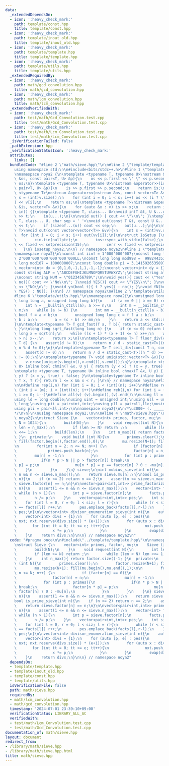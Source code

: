 ```yaml
---
data:
  _extendedDependsOn:
  - icon: ':heavy_check_mark:'
    path: template/const.hpp
    title: template/const.hpp
  - icon: ':heavy_check_mark:'
    path: template/inout_old.hpp
    title: template/inout_old.hpp
  - icon: ':heavy_check_mark:'
    path: template/template.hpp
    title: template/template.hpp
  - icon: ':heavy_check_mark:'
    path: template/utils.hpp
    title: template/utils.hpp
  _extendedRequiredBy:
  - icon: ':heavy_check_mark:'
    path: math/gcd_convolution.hpp
    title: math/gcd_convolution.hpp
  - icon: ':heavy_check_mark:'
    path: math/lcm_convolution.hpp
    title: math/lcm_convolution.hpp
  _extendedVerifiedWith:
  - icon: ':heavy_check_mark:'
    path: test/math/Gcd_Convolution.test.cpp
    title: test/math/Gcd_Convolution.test.cpp
  - icon: ':heavy_check_mark:'
    path: test/math/Lcm_Convolution.test.cpp
    title: test/math/Lcm_Convolution.test.cpp
  _isVerificationFailed: false
  _pathExtension: hpp
  _verificationStatusIcon: ':heavy_check_mark:'
  attributes:
    links: []
  bundledCode: "#line 2 \"math/sieve.hpp\"\n\n#line 2 \"template/template.hpp\"\n\
    using namespace std;\n\n#include<bits/stdc++.h>\n#line 1 \"template/inout_old.hpp\"\
    \nnamespace noya2 {\n\ntemplate <typename T, typename U>\nostream &operator<<(ostream\
    \ &os, const pair<T, U> &p){\n    os << p.first << \" \" << p.second;\n    return\
    \ os;\n}\ntemplate <typename T, typename U>\nistream &operator>>(istream &is,\
    \ pair<T, U> &p){\n    is >> p.first >> p.second;\n    return is;\n}\n\ntemplate\
    \ <typename T>\nostream &operator<<(ostream &os, const vector<T> &v){\n    int\
    \ s = (int)v.size();\n    for (int i = 0; i < s; i++) os << (i ? \" \" : \"\"\
    ) << v[i];\n    return os;\n}\ntemplate <typename T>\nistream &operator>>(istream\
    \ &is, vector<T> &v){\n    for (auto &x : v) is >> x;\n    return is;\n}\n\nvoid\
    \ in() {}\ntemplate <typename T, class... U>\nvoid in(T &t, U &...u){\n    cin\
    \ >> t;\n    in(u...);\n}\n\nvoid out() { cout << \"\\n\"; }\ntemplate <typename\
    \ T, class... U, char sep = ' '>\nvoid out(const T &t, const U &...u){\n    cout\
    \ << t;\n    if (sizeof...(u)) cout << sep;\n    out(u...);\n}\n\ntemplate<typename\
    \ T>\nvoid out(const vector<vector<T>> &vv){\n    int s = (int)vv.size();\n  \
    \  for (int i = 0; i < s; i++) out(vv[i]);\n}\n\nstruct IoSetup {\n    IoSetup(){\n\
    \        cin.tie(nullptr);\n        ios::sync_with_stdio(false);\n        cout\
    \ << fixed << setprecision(15);\n        cerr << fixed << setprecision(7);\n \
    \   }\n} iosetup_noya2;\n\n} // namespace noya2\n#line 1 \"template/const.hpp\"\
    \nnamespace noya2{\n\nconst int iinf = 1'000'000'007;\nconst long long linf =\
    \ 2'000'000'000'000'000'000LL;\nconst long long mod998 =  998244353;\nconst long\
    \ long mod107 = 1000000007;\nconst long double pi = 3.14159265358979323;\nconst\
    \ vector<int> dx = {0,1,0,-1,1,1,-1,-1};\nconst vector<int> dy = {1,0,-1,0,1,-1,-1,1};\n\
    const string ALP = \"ABCDEFGHIJKLMNOPQRSTUVWXYZ\";\nconst string alp = \"abcdefghijklmnopqrstuvwxyz\"\
    ;\nconst string NUM = \"0123456789\";\n\nvoid yes(){ cout << \"Yes\\n\"; }\nvoid\
    \ no(){ cout << \"No\\n\"; }\nvoid YES(){ cout << \"YES\\n\"; }\nvoid NO(){ cout\
    \ << \"NO\\n\"; }\nvoid yn(bool t){ t ? yes() : no(); }\nvoid YN(bool t){ t ?\
    \ YES() : NO(); }\n\n} // namespace noya2\n#line 2 \"template/utils.hpp\"\n\n\
    #line 6 \"template/utils.hpp\"\n\nnamespace noya2{\n\nunsigned long long inner_binary_gcd(unsigned\
    \ long long a, unsigned long long b){\n    if (a == 0 || b == 0) return a + b;\n\
    \    int n = __builtin_ctzll(a); a >>= n;\n    int m = __builtin_ctzll(b); b >>=\
    \ m;\n    while (a != b) {\n        int mm = __builtin_ctzll(a - b);\n       \
    \ bool f = a > b;\n        unsigned long long c = f ? a : b;\n        b = f ?\
    \ b : a;\n        a = (c - b) >> mm;\n    }\n    return a << std::min(n, m);\n\
    }\n\ntemplate<typename T> T gcd_fast(T a, T b){ return static_cast<T>(inner_binary_gcd(std::abs(a),std::abs(b)));\
    \ }\n\nlong long sqrt_fast(long long n) {\n    if (n <= 0) return 0;\n    long\
    \ long x = sqrt(n);\n    while ((x + 1) * (x + 1) <= n) x++;\n    while (x * x\
    \ > n) x--;\n    return x;\n}\n\ntemplate<typename T> T floor_div(const T n, const\
    \ T d) {\n    assert(d != 0);\n    return n / d - static_cast<T>((n ^ d) < 0 &&\
    \ n % d != 0);\n}\n\ntemplate<typename T> T ceil_div(const T n, const T d) {\n\
    \    assert(d != 0);\n    return n / d + static_cast<T>((n ^ d) >= 0 && n % d\
    \ != 0);\n}\n\ntemplate<typename T> void uniq(std::vector<T> &v){\n    std::sort(v.begin(),v.end());\n\
    \    v.erase(unique(v.begin(),v.end()),v.end());\n}\n\ntemplate <typename T, typename\
    \ U> inline bool chmin(T &x, U y) { return (y < x) ? (x = y, true) : false; }\n\
    \ntemplate <typename T, typename U> inline bool chmax(T &x, U y) { return (x <\
    \ y) ? (x = y, true) : false; }\n\ntemplate<typename T> inline bool range(T l,\
    \ T x, T r){ return l <= x && x < r; }\n\n} // namespace noya2\n#line 8 \"template/template.hpp\"\
    \n\n#define rep(i,n) for (int i = 0; i < (int)(n); i++)\n#define repp(i,m,n) for\
    \ (int i = (m); i < (int)(n); i++)\n#define reb(i,n) for (int i = (int)(n-1);\
    \ i >= 0; i--)\n#define all(v) (v).begin(),(v).end()\n\nusing ll = long long;\n\
    using ld = long double;\nusing uint = unsigned int;\nusing ull = unsigned long\
    \ long;\nusing pii = pair<int,int>;\nusing pll = pair<ll,ll>;\nusing pil = pair<int,ll>;\n\
    using pli = pair<ll,int>;\n\nnamespace noya2{\n\n/*\u3000~ (. _________ . /)\u3000\
    */\n\n}\n\nusing namespace noya2;\n\n\n#line 4 \"math/sieve.hpp\"\n\nnamespace\
    \ noya2{\n\nstruct Sieve {\n    vector<int> primes, factor, mu;\n    Sieve (int\
    \ N = 1024){\n        build(N);\n    }\n    void request(int N){\n        int\
    \ len = n_max();\n        if (len >= N) return ;\n        while (len < N) len\
    \ <<= 1;\n        build(len);\n    }\n    int n_max(){ return factor.size()-1;\
    \ }\n  private:\n    void build (int N){\n        primes.clear();\n        factor.resize(N+1);\
    \ fill(factor.begin(),factor.end(),0);\n        mu.resize(N+1); fill(mu.begin(),mu.end(),1);\n\
    \n        for(int n = 2; n <= N; n++) {\n            if (factor[n] == 0){\n  \
    \              primes.push_back(n);\n                factor[n] = n;\n        \
    \        mu[n] = -1;\n            }\n            for (int p : primes){\n     \
    \           if(n * p > N || p > factor[n]) break;\n                factor[n *\
    \ p] = p;\n                mu[n * p] = p == factor[n] ? 0 : -mu[n];\n        \
    \    }\n        }\n    }\n} sieve;\n\nint mobius_sieve(int n){\n    assert(1 <=\
    \ n && n <= sieve.n_max());\n    return sieve.mu[n];\n}\nbool is_prime_sieve(int\
    \ n){\n    if (n <= 2) return n == 2;\n    assert(n <= sieve.n_max());\n    return\
    \ sieve.factor[n] == n;\n}\n\nvector<pair<int,int>> prime_factorization_sieve(int\
    \ n){\n    assert(1 <= n && n <= sieve.n_max());\n    vector<int> facts;\n   \
    \ while (n > 1){\n        int p = sieve.factor[n];\n        facts.push_back(p);\n\
    \        n /= p;\n    }\n    vector<pair<int,int>> pes;\n    int siz = facts.size();\n\
    \    for (int l = 0, r = 0; l < siz; l = r){\n        while (r < siz && facts[r]\
    \ == facts[l]) r++;\n        pes.emplace_back(facts[l],r-l);\n    }\n    return\
    \ pes;\n}\n\nvector<int> divisor_enumeration_sieve(int n){\n    auto pes = prime_factorization_sieve(n);\n\
    \    vector<int> divs = {1};\n    for (auto [p, e] : pes){\n        vector<int>\
    \ nxt; nxt.reserve(divs.size() * (e+1));\n        for (auto x : divs){\n     \
    \       for (int tt = 0; tt <= e; tt++){\n                nxt.push_back(x);\n\
    \                x *= p;\n            }\n        }\n        swap(divs,nxt);\n\
    \    }\n    return divs;\n}\n\n} // namespace noya2\n"
  code: "#pragma once\n\n#include\"../template/template.hpp\"\n\nnamespace noya2{\n\
    \nstruct Sieve {\n    vector<int> primes, factor, mu;\n    Sieve (int N = 1024){\n\
    \        build(N);\n    }\n    void request(int N){\n        int len = n_max();\n\
    \        if (len >= N) return ;\n        while (len < N) len <<= 1;\n        build(len);\n\
    \    }\n    int n_max(){ return factor.size()-1; }\n  private:\n    void build\
    \ (int N){\n        primes.clear();\n        factor.resize(N+1); fill(factor.begin(),factor.end(),0);\n\
    \        mu.resize(N+1); fill(mu.begin(),mu.end(),1);\n\n        for(int n = 2;\
    \ n <= N; n++) {\n            if (factor[n] == 0){\n                primes.push_back(n);\n\
    \                factor[n] = n;\n                mu[n] = -1;\n            }\n\
    \            for (int p : primes){\n                if(n * p > N || p > factor[n])\
    \ break;\n                factor[n * p] = p;\n                mu[n * p] = p ==\
    \ factor[n] ? 0 : -mu[n];\n            }\n        }\n    }\n} sieve;\n\nint mobius_sieve(int\
    \ n){\n    assert(1 <= n && n <= sieve.n_max());\n    return sieve.mu[n];\n}\n\
    bool is_prime_sieve(int n){\n    if (n <= 2) return n == 2;\n    assert(n <= sieve.n_max());\n\
    \    return sieve.factor[n] == n;\n}\n\nvector<pair<int,int>> prime_factorization_sieve(int\
    \ n){\n    assert(1 <= n && n <= sieve.n_max());\n    vector<int> facts;\n   \
    \ while (n > 1){\n        int p = sieve.factor[n];\n        facts.push_back(p);\n\
    \        n /= p;\n    }\n    vector<pair<int,int>> pes;\n    int siz = facts.size();\n\
    \    for (int l = 0, r = 0; l < siz; l = r){\n        while (r < siz && facts[r]\
    \ == facts[l]) r++;\n        pes.emplace_back(facts[l],r-l);\n    }\n    return\
    \ pes;\n}\n\nvector<int> divisor_enumeration_sieve(int n){\n    auto pes = prime_factorization_sieve(n);\n\
    \    vector<int> divs = {1};\n    for (auto [p, e] : pes){\n        vector<int>\
    \ nxt; nxt.reserve(divs.size() * (e+1));\n        for (auto x : divs){\n     \
    \       for (int tt = 0; tt <= e; tt++){\n                nxt.push_back(x);\n\
    \                x *= p;\n            }\n        }\n        swap(divs,nxt);\n\
    \    }\n    return divs;\n}\n\n} // namespace noya2"
  dependsOn:
  - template/template.hpp
  - template/inout_old.hpp
  - template/const.hpp
  - template/utils.hpp
  isVerificationFile: false
  path: math/sieve.hpp
  requiredBy:
  - math/lcm_convolution.hpp
  - math/gcd_convolution.hpp
  timestamp: '2024-07-01 23:39:10+09:00'
  verificationStatus: LIBRARY_ALL_AC
  verifiedWith:
  - test/math/Lcm_Convolution.test.cpp
  - test/math/Gcd_Convolution.test.cpp
documentation_of: math/sieve.hpp
layout: document
redirect_from:
- /library/math/sieve.hpp
- /library/math/sieve.hpp.html
title: math/sieve.hpp
---
```

